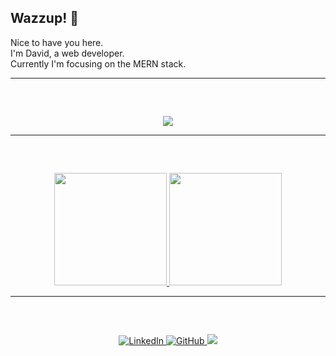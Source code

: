 ## Wazzup! 👋
Nice to have you here. <br /> I'm David, a web developer. <br />
Currently I'm focusing on the MERN stack.

---

#####  &nbsp;
<p align="center">

  <a href="https://github.com/daviiro">
    <img src="https://github-readme-streak-stats.herokuapp.com/?user=Daviiro&theme=dark&hide_border=true"/></a>
  
</p>

---

#####  &nbsp;
<p align="center">
  <a href="https://github.com/daviiro">
    <img height="180em" src="https://github-readme-stats-eight-theta.vercel.app/api?username=Daviiro&hide_border=false&show_icons=true&theme=dark&include_all_commits=true&count_private=true"/>
    <img height="180em" src="https://github-readme-stats-eight-theta.vercel.app/api/top-langs/?username=Daviiro&hide_border=false&layout=compact&langs_count=8&theme=dark"/>
  </a>
</p>

---

#####  &nbsp;
<div align="center">
  <a href="https://www.linkedin.com/in/david-jr-rodrigues/" target="_blank">
    <img alt="LinkedIn" src="https://img.shields.io/badge/linkedin-%230077B5.svg?style=for-the-badge&logo=linkedin&logoColor=white"/>
  </a>
  <a href="https://github.com/Daviiro" target="_blank">
    <img alt="GitHub" src="https://img.shields.io/badge/github-%23121011.svg?style=for-the-badge&logo=github&logoColor=white"/>
  </a>
  <a href ="mailto:davidrodrigus11@gmail.com">
     <img src="https://img.shields.io/badge/-Gmail-%23333?style=for-the-badge&logo=gmail&logoColor=white" target="_blank">
  </a>
</div>



<!--
**Daviiro/Daviiro** is a ✨ _special_ ✨ repository because its `README.md` (this file) appears on your GitHub profile.

Here are some ideas to get you started:

- 🔭 I’m currently working on ...
- 🌱 I’m currently learning ...
- 👯 I’m looking to collaborate on ...
- 🤔 I’m looking for help with ...
- 💬 Ask me about ...
- 📫 How to reach me: ...
- 😄 Pronouns: ...
- ⚡ Fun fact: ...
-->
